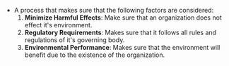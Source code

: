 + A process that makes sure that the following factors are considered:
    1. **Minimize Harmful Effects**: Make sure that an organization does not effect it's environment.
    2. **Regulatory Requirements**: Makes sure that it follows all rules and regulations of it's governing body.
    3. **Environmental Performance**: Makes sure that the environment will benefit due to the existence of the organization.
